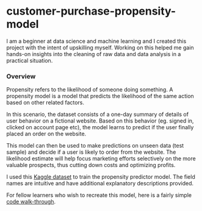 # customer-purchase-propensity-model

I am a beginner at data science and machine learning and I created this project with the intent of upskilling myself. Working on this helped me gain hands-on insights into the cleaning of raw data and data analysis in a practical situation.

### Overview
Propensity refers to the likelihood of someone doing something. A propensity model is a model that predicts the likelihood of the same action based on other related factors. 

In this scenario, the dataset consists of a one-day summary of details of user behavior on a fictional website. Based on this behavior (eg. signed in, clicked on account page etc), the model learns to predict if the user finally placed an order on the website.

This model can then be used to make predictions on unseen data (test sample) and decide if a user is likely to order from the website. The likelihood estimate will help focus marketing efforts selectively on the more valuable prospects, thus cutting down costs and optimizing profits.

I used this [Kaggle dataset](https://www.kaggle.com/benpowis/customer-propensity-to-purchase-data) to train the propensity predictor model. The field names are intuitive and have additional explanatory descriptions provided. 

For fellow learners who wish to recreate this model, here is a fairly simple [code walk-through](https://www.kaggle.com/benpowis/customer-propensity-to-purchase).
